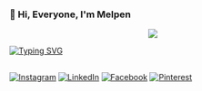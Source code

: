 <h3 align="left">👋 Hi, Everyone, I'm Melpen</h3>
<div align="center"><img src="#"> </div>
<p align="center">
  
<!-- Typing SVG by DenverCoder1 - https://github.com/DenverCoder1/readme-typing-svg -->
<a href="https://git.io/typing-svg"><img src="https://readme-typing-svg.demolab.com?font=Fira+Code&pause=1000&color=0CA0FF&width=435&lines=%F0%9F%8C%90+Web+Developer;%F0%9F%8C%90+CMS+Developer;%F0%9F%94%AD+I+am+currently+freelancing;%F0%9F%91%AF+I+would+like+to+collaborate;%E2%9C%92%EF%B8%8F+Like+to+write;%F0%9F%93%96+Like+to+read+about+new+technologies;%F0%9F%8C%B1+I+am+a+web+programmer;%F0%9F%93%AB+I+am+interested+in+information+technology" alt="Typing SVG" /></a>
</p>

<!-- Social badges section -->
<!-- Badges with custom icons - https://github.com/DenverCoder1/custom-icon-badges -->
##
[![Instagram](https://img.shields.io/badge/Instagram-%23E4405F.svg?logo=Instagram&logoColor=white)](https://www.instagram.com/melpen.yogi/)
[![LinkedIn](https://img.shields.io/badge/LinkedIn-%230077B5.svg?logo=linkedin&logoColor=white)](https://www.linkedin.com/in/melpen-yogi-296191188/)
[![Facebook](https://img.shields.io/badge/Facebook-%23E4405F.svg?logo=Facebook&logoColor=white)](https://web.facebook.com/M.Yogibo)
[![Pinterest](https://img.shields.io/badge/Pinterest-23E4405F.svg?logo=pinterest&logoColor=white)](https://id.pinterest.com/melpenyogi/)
<!-- View counter - https://github.com/DenverCoder1/Simple-View-Counter -->
</p>

